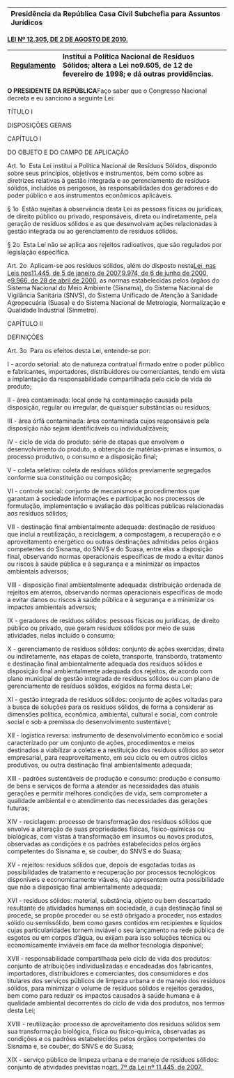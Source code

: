 | **Presidência da República Casa Civil Subchefia para Assuntos Jurídicos** |
| :--- |


[**LEI Nº 12.305, DE 2 DE AGOSTO DE 2010.**](http://legislacao.planalto.gov.br/legisla/legislacao.nsf/Viw_Identificacao/lei%2012.305-2010?OpenDocument)

| [Regulamento](https://www.planalto.gov.br/ccivil_03/_ato2007-2010/2010/Decreto/D7404.htm) | Institui a Política Nacional de Resíduos Sólidos; altera a Lei no9.605, de 12 de fevereiro de 1998; e dá outras providências.  |
| :--- | :--- |


**O PRESIDENTE DA REPÚBLICA**Faço saber que o Congresso Nacional decreta e eu sanciono a seguinte Lei: 

TÍTULO I

DISPOSIÇÕES GERAIS 

CAPÍTULO I

DO OBJETO E DO CAMPO DE APLICAÇÃO 

Art. 1o  Esta Lei institui a Política Nacional de Resíduos Sólidos, dispondo sobre seus princípios, objetivos e instrumentos, bem como sobre as diretrizes relativas à gestão integrada e ao gerenciamento de resíduos sólidos, incluídos os perigosos, às responsabilidades dos geradores e do poder público e aos instrumentos econômicos aplicáveis. 

§ 1o  Estão sujeitas à observância desta Lei as pessoas físicas ou jurídicas, de direito público ou privado, responsáveis, direta ou indiretamente, pela geração de resíduos sólidos e as que desenvolvam ações relacionadas à gestão integrada ou ao gerenciamento de resíduos sólidos. 

§ 2o  Esta Lei não se aplica aos rejeitos radioativos, que são regulados por legislação específica. 

Art. 2o  Aplicam-se aos resíduos sólidos, além do disposto nesta[Lei, nas Leis nos11.445, de 5 de janeiro de 2007](https://www.planalto.gov.br/ccivil_03/_ato2007-2010/2007/Lei/L11445.htm),[9.974, de 6 de junho de 2000](https://www.planalto.gov.br/ccivil_03/LEIS/L9974.htm), e[9.966, de 28 de abril de 2000](https://www.planalto.gov.br/ccivil_03/LEIS/L9966.htm), as normas estabelecidas pelos órgãos do Sistema Nacional do Meio Ambiente \(Sisnama\), do Sistema Nacional de Vigilância Sanitária \(SNVS\), do Sistema Unificado de Atenção à Sanidade Agropecuária \(Suasa\) e do Sistema Nacional de Metrologia, Normalização e Qualidade Industrial \(Sinmetro\). 

CAPÍTULO II

DEFINIÇÕES 

Art. 3o  Para os efeitos desta Lei, entende-se por: 

I - acordo setorial: ato de natureza contratual firmado entre o poder público e fabricantes, importadores, distribuidores ou comerciantes, tendo em vista a implantação da responsabilidade compartilhada pelo ciclo de vida do produto; 

II - área contaminada: local onde há contaminação causada pela disposição, regular ou irregular, de quaisquer substâncias ou resíduos; 

III - área órfã contaminada: área contaminada cujos responsáveis pela disposição não sejam identificáveis ou individualizáveis; 

IV - ciclo de vida do produto: série de etapas que envolvem o desenvolvimento do produto, a obtenção de matérias-primas e insumos, o processo produtivo, o consumo e a disposição final; 

V - coleta seletiva: coleta de resíduos sólidos previamente segregados conforme sua constituição ou composição; 

VI - controle social: conjunto de mecanismos e procedimentos que garantam à sociedade informações e participação nos processos de formulação, implementação e avaliação das políticas públicas relacionadas aos resíduos sólidos; 

VII - destinação final ambientalmente adequada: destinação de resíduos que inclui a reutilização, a reciclagem, a compostagem, a recuperação e o aproveitamento energético ou outras destinações admitidas pelos órgãos competentes do Sisnama, do SNVS e do Suasa, entre elas a disposição final, observando normas operacionais específicas de modo a evitar danos ou riscos à saúde pública e à segurança e a minimizar os impactos ambientais adversos; 

VIII - disposição final ambientalmente adequada: distribuição ordenada de rejeitos em aterros, observando normas operacionais específicas de modo a evitar danos ou riscos à saúde pública e à segurança e a minimizar os impactos ambientais adversos; 

IX - geradores de resíduos sólidos: pessoas físicas ou jurídicas, de direito público ou privado, que geram resíduos sólidos por meio de suas atividades, nelas incluído o consumo; 

X - gerenciamento de resíduos sólidos: conjunto de ações exercidas, direta ou indiretamente, nas etapas de coleta, transporte, transbordo, tratamento e destinação final ambientalmente adequada dos resíduos sólidos e disposição final ambientalmente adequada dos rejeitos, de acordo com plano municipal de gestão integrada de resíduos sólidos ou com plano de gerenciamento de resíduos sólidos, exigidos na forma desta Lei; 

XI - gestão integrada de resíduos sólidos: conjunto de ações voltadas para a busca de soluções para os resíduos sólidos, de forma a considerar as dimensões política, econômica, ambiental, cultural e social, com controle social e sob a premissa do desenvolvimento sustentável; 

XII - logística reversa: instrumento de desenvolvimento econômico e social caracterizado por um conjunto de ações, procedimentos e meios destinados a viabilizar a coleta e a restituição dos resíduos sólidos ao setor empresarial, para reaproveitamento, em seu ciclo ou em outros ciclos produtivos, ou outra destinação final ambientalmente adequada; 

XIII - padrões sustentáveis de produção e consumo: produção e consumo de bens e serviços de forma a atender as necessidades das atuais gerações e permitir melhores condições de vida, sem comprometer a qualidade ambiental e o atendimento das necessidades das gerações futuras; 

XIV - reciclagem: processo de transformação dos resíduos sólidos que envolve a alteração de suas propriedades físicas, físico-químicas ou biológicas, com vistas à transformação em insumos ou novos produtos, observadas as condições e os padrões estabelecidos pelos órgãos competentes do Sisnama e, se couber, do SNVS e do Suasa; 

XV - rejeitos: resíduos sólidos que, depois de esgotadas todas as possibilidades de tratamento e recuperação por processos tecnológicos disponíveis e economicamente viáveis, não apresentem outra possibilidade que não a disposição final ambientalmente adequada; 

XVI - resíduos sólidos: material, substância, objeto ou bem descartado resultante de atividades humanas em sociedade, a cuja destinação final se procede, se propõe proceder ou se está obrigado a proceder, nos estados sólido ou semissólido, bem como gases contidos em recipientes e líquidos cujas particularidades tornem inviável o seu lançamento na rede pública de esgotos ou em corpos d’água, ou exijam para isso soluções técnica ou economicamente inviáveis em face da melhor tecnologia disponível; 

XVII - responsabilidade compartilhada pelo ciclo de vida dos produtos: conjunto de atribuições individualizadas e encadeadas dos fabricantes, importadores, distribuidores e comerciantes, dos consumidores e dos titulares dos serviços públicos de limpeza urbana e de manejo dos resíduos sólidos, para minimizar o volume de resíduos sólidos e rejeitos gerados, bem como para reduzir os impactos causados à saúde humana e à qualidade ambiental decorrentes do ciclo de vida dos produtos, nos termos desta Lei; 

XVIII - reutilização: processo de aproveitamento dos resíduos sólidos sem sua transformação biológica, física ou físico-química, observadas as condições e os padrões estabelecidos pelos órgãos competentes do Sisnama e, se couber, do SNVS e do Suasa; 

XIX - serviço público de limpeza urbana e de manejo de resíduos sólidos: conjunto de atividades previstas no[art. 7º da Lei nº 11.445, de 2007. ](https://www.planalto.gov.br/ccivil_03/_ato2007-2010/2007/Lei/L11445.htm#art7)

